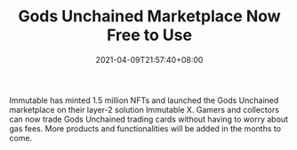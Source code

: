 ﻿---
title: "Gods Unchained Marketplace Now Free to Use"
date: 2021-04-09T21:57:40+08:00
lastmod: 2021-04-09T16:45:40+08:00
draft: false
authors: ["Seth"]
description: "Immutable has minted 1.5 million NFTs and launched the Gods Unchained marketplace on their layer-2 solution Immutable X. Gamers and collectors can now trade Gods Unchained trading cards without having to worry about gas fees. More products and functionalities will be added in the months to come."
featuredImage: "gods-unchained-marketplace-now-free-to-use.png"
tags: ["Virtual World","Play to Earn"]
categories: ["news"]
news: ["Virtual World"]
weight: 
lightgallery: true
pinned: false
recommend: false
recommend1: false
---

Immutable has minted 1.5 million NFTs and launched the Gods Unchained marketplace on their layer-2 solution Immutable X. Gamers and collectors can now trade Gods Unchained trading cards without having to worry about gas fees. More products and functionalities will be added in the months to come.

<!--more-->

